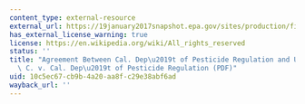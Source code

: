 ```yaml
---
content_type: external-resource
external_url: https://19january2017snapshot.epa.gov/sites/production/files/2016-04/documents/title6-settlement-agreement-signed.pdf
has_external_license_warning: true
license: https://en.wikipedia.org/wiki/All_rights_reserved
status: ''
title: "Agreement Between Cal. Dep\u2019t of Pesticide Regulation and U.S. EPA, Angelita\
  \ C. v. Cal. Dep\u2019t of Pesticide Regulation (PDF)"
uid: 10c5ec67-cb9b-4a20-aa8f-c29e38abf6ad
wayback_url: ''
---
```

